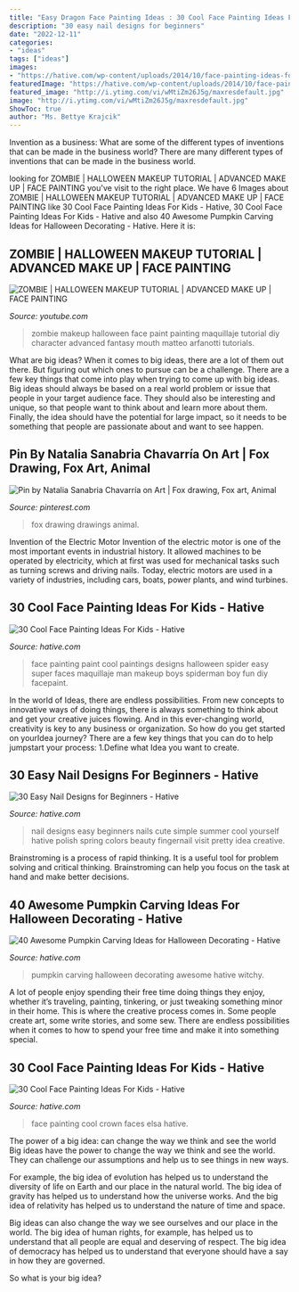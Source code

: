 ```yaml
---
title: "Easy Dragon Face Painting Ideas : 30 Cool Face Painting Ideas For Kids"
description: "30 easy nail designs for beginners"
date: "2022-12-11"
categories:
- "ideas"
tags: ["ideas"]
images:
- "https://hative.com/wp-content/uploads/2014/10/face-painting-ideas-for-kids/9-elsas-crown.jpg"
featuredImage: "https://hative.com/wp-content/uploads/2014/10/face-painting-ideas-for-kids/9-elsas-crown.jpg"
featured_image: "http://i.ytimg.com/vi/wMtiZm26J5g/maxresdefault.jpg"
image: "http://i.ytimg.com/vi/wMtiZm26J5g/maxresdefault.jpg"
ShowToc: true
author: "Ms. Bettye Krajcik"
---
```



Invention as a business: What are some of the different types of inventions that can be made in the business world?
There are many different types of inventions that can be made in the business world.

	

		
looking for ZOMBIE | HALLOWEEN MAKEUP TUTORIAL | ADVANCED MAKE UP | FACE PAINTING you've visit to the right place. We have 6 Images about ZOMBIE | HALLOWEEN MAKEUP TUTORIAL | ADVANCED MAKE UP | FACE PAINTING like 30 Cool Face Painting Ideas For Kids - Hative, 30 Cool Face Painting Ideas For Kids - Hative and also 40 Awesome Pumpkin Carving Ideas for Halloween Decorating - Hative. Here it is:
		
    
## ZOMBIE | HALLOWEEN MAKEUP TUTORIAL | ADVANCED MAKE UP | FACE PAINTING

<img loading=lazy src="http://i.ytimg.com/vi/wMtiZm26J5g/maxresdefault.jpg" onerror="this.onerror=null;this.src='https://tse2.mm.bing.net/th?id=OIP.0UmclzEfIlGpC1f4nVdFxAHaE8&amp;pid=15.1';" alt="ZOMBIE | HALLOWEEN MAKEUP TUTORIAL | ADVANCED MAKE UP | FACE PAINTING">

_Source: youtube.com_

>zombie makeup halloween face paint painting maquillaje tutorial diy character advanced fantasy mouth matteo arfanotti tutorials. 

	

What are big ideas?
When it comes to big ideas, there are a lot of them out there. But figuring out which ones to pursue can be a challenge. There are a few key things that come into play when trying to come up with big ideas. 
Big ideas should always be based on a real world problem or issue that people in your target audience face. They should also be interesting and unique, so that people want to think about and learn more about them. Finally, the idea should have the potential for large impact, so it needs to be something that people are passionate about and want to see happen.

    
## Pin By Natalia Sanabria Chavarría On Art | Fox Drawing, Fox Art, Animal

<img loading=lazy src="https://i.pinimg.com/736x/e9/50/cf/e950cf010f08281a8a6282574075b9c2.jpg" onerror="this.onerror=null;this.src='https://tse3.mm.bing.net/th?id=OIP.aqZWFKhi-OiaMJql0-cpmgHaLM&amp;pid=15.1';" alt="Pin by Natalia Sanabria Chavarría on Art | Fox drawing, Fox art, Animal">

_Source: pinterest.com_

>fox drawing drawings animal. 

	

Invention of the Electric Motor
Invention of the electric motor is one of the most important events in industrial history. It allowed machines to be operated by electricity, which at first was used for mechanical tasks such as turning screws and driving nails. Today, electric motors are used in a variety of industries, including cars, boats, power plants, and wind turbines.

    
## 30 Cool Face Painting Ideas For Kids - Hative

<img loading=lazy src="https://hative.com/wp-content/uploads/2014/10/face-painting-ideas-for-kids/25-cool-painting.jpg" onerror="this.onerror=null;this.src='https://tse3.mm.bing.net/th?id=OIP.F9ZsExz1Os-3c62vSq7jUQHaLH&amp;pid=15.1';" alt="30 Cool Face Painting Ideas For Kids - Hative">

_Source: hative.com_

>face painting paint cool paintings designs halloween spider easy super faces maquillaje man makeup boys spiderman boy fun diy facepaint. 

	

In the world of Ideas, there are endless possibilities. From new concepts to innovative ways of doing things, there is always something to think about and get your creative juices flowing. And in this ever-changing world, creativity is key to any business or organization. So how do you get started on yourIdea journey? There are a few key things that you can do to help jumpstart your process: 1.Define what Idea you want to create.

    
## 30 Easy Nail Designs For Beginners - Hative

<img loading=lazy src="https://hative.com/wp-content/uploads/2014/11/easy-nail-designs/10-easy-nail-designs-for-beginners.jpg" onerror="this.onerror=null;this.src='https://tse3.mm.bing.net/th?id=OIP.ecU7DHnwjSRTy89qLPMjcwHaKe&amp;pid=15.1';" alt="30 Easy Nail Designs for Beginners - Hative">

_Source: hative.com_

>nail designs easy beginners nails cute simple summer cool yourself hative polish spring colors beauty fingernail visit pretty idea creative. 

	

Brainstroming is a process of rapid thinking. It is a useful tool for problem solving and critical thinking. Brainstroming can help you focus on the task at hand and make better decisions.

    
## 40 Awesome Pumpkin Carving Ideas For Halloween Decorating - Hative

<img loading=lazy src="https://hative.com/wp-content/uploads/2014/10/pumpkin-carving-ideas/35-witchy-pumpkin.jpg" onerror="this.onerror=null;this.src='https://tse3.mm.bing.net/th?id=OIP.vrybA9y7Szo8uwcaukIHDwHaJ6&amp;pid=15.1';" alt="40 Awesome Pumpkin Carving Ideas for Halloween Decorating - Hative">

_Source: hative.com_

>pumpkin carving halloween decorating awesome hative witchy. 

	

A lot of people enjoy spending their free time doing things they enjoy, whether it’s traveling, painting, tinkering, or just tweaking something minor in their home. This is where the creative process comes in. Some people create art, some write stories, and some sew. There are endless possibilities when it comes to how to spend your free time and make it into something special.

    
## 30 Cool Face Painting Ideas For Kids - Hative

<img loading=lazy src="https://hative.com/wp-content/uploads/2014/10/face-painting-ideas-for-kids/9-elsas-crown.jpg" onerror="this.onerror=null;this.src='https://tse4.mm.bing.net/th?id=OIP.PKB1YmtuYc41Qu995jNZ0gHaLH&amp;pid=15.1';" alt="30 Cool Face Painting Ideas For Kids - Hative">

_Source: hative.com_

>face painting cool crown faces elsa hative. 

	

The power of a big idea: can change the way we think and see the world
Big ideas have the power to change the way we think and see the world. They can challenge our assumptions and help us to see things in new ways.


For example, the big idea of evolution has helped us to understand the diversity of life on Earth and our place in the natural world. The big idea of gravity has helped us to understand how the universe works. And the big idea of relativity has helped us to understand the nature of time and space.



Big ideas can also change the way we see ourselves and our place in the world. The big idea of human rights, for example, has helped us to understand that all people are equal and deserving of respect. The big idea of democracy has helped us to understand that everyone should have a say in how they are governed.



So what is your big idea?

